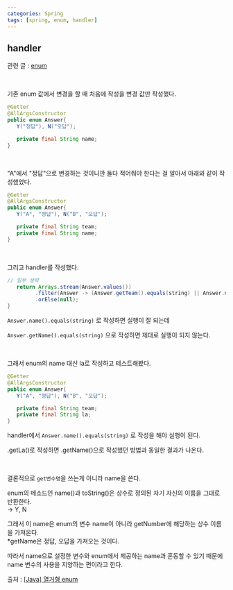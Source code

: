 ```yaml
---
categories: Spring
tags: [spring, enum, handler]
---
```


## handler                          
관련 글 : [enum](https://haedal-uni.github.io/posts/enum/)

<br>

기존 enum 값에서 변경을 할 때 처음에 작성을 변경 값만 작성했다.                         
```java
@Getter
@AllArgsConstructor
public enum Answer{
   Y("정답"), N("오답");

   private final String name;
}
```
<br>

"A"에서 "정답"으로 변경하는 것이니깐 둘다 적어줘야 한다는 걸 알아서 아래와 같이 작성했었다.                         

```java
@Getter
@AllArgsConstructor
public enum Answer{
   Y("A", "정답"), N("B", "오답");

   private final String team;
   private final String name;
}
```

<br>

그리고 handler를 작성했다.                         

```java
// 일부 생략
   return Arrays.stream(Answer.values())
         .filter(Answer -> (Answer.getTeam().equals(string) || Answer.name().equals(string)))
         .orElse(null);
}
```
`Answer.name().equals(string)` 로 작성하면 실행이 잘 되는데                         

`Answer.getName().equals(string)` 으로 작성하면 제대로 실행이 되지 않는다.                         

<br>

그래서 enum의 name 대신 la로 작성하고 테스트해봤다.                         

```java
@Getter
@AllArgsConstructor
public enum Answer{
   Y("A", "정답"), N("B", "오답");

   private final String team;
   private final String la;
}
```
handler에서 `Answer.name().equals(string)` 로 작성을 해야 실행이 된다.                         

.getLa()로 작성하면 .getName()으로 작성했던 방법과 동일한 결과가 나온다.                         

<br>

결론적으로 `get변수명`을 쓰는게 아니라 name을 쓴다.                          

enum의 메소드인 name()과 toString()은 상수로 정의된 자기 자신의 이름을 그대로 반환한다.                           
→ Y, N                                      
                                
그래서 이 name은 enum의 변수 name이 아니라 getNumber에 해당하는 상수 이름을 가져온다.                                  
*getName은 정답, 오답을 가져오는 것이다.                         
                         
따라서 name으로 설정한 변수와 enum에서 제공하는 name과 혼동할 수 있기 때문에                   
name 변수의 사용을 지양하는 편이라고 한다.                                              
                         
출처 : [[Java] 열거형 enum](https://noritersand.github.io/java/java-%EC%97%B4%EA%B1%B0%ED%98%95-enum/)                         
